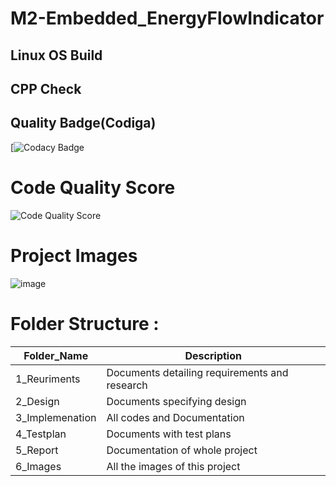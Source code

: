 # M2-Embedded_EnergyFlowIndicator

## Linux OS Build


## CPP Check

## Quality Badge(Codiga)
[![Codacy Badge](https://api.codiga.io/project/30148/score/svg)
# Code Quality Score
![Code Quality Score](https://api.codiga.io/project/30148/status/svg)
# Project Images
![image](https://user-images.githubusercontent.com/86291115/144384813-6fca55ac-2e68-40e0-a876-440c04820720.png)



# Folder Structure :

Folder_Name      |  Description
-----------------|--------------
1_Reuriments     |  Documents detailing requirements and research
2_Design         |  Documents specifying design
3_Implemenation  |  All codes and Documentation
4_Testplan       |  Documents with test plans
  5_Report       |  Documentation of whole project
6_Images         |  All the images of this project
